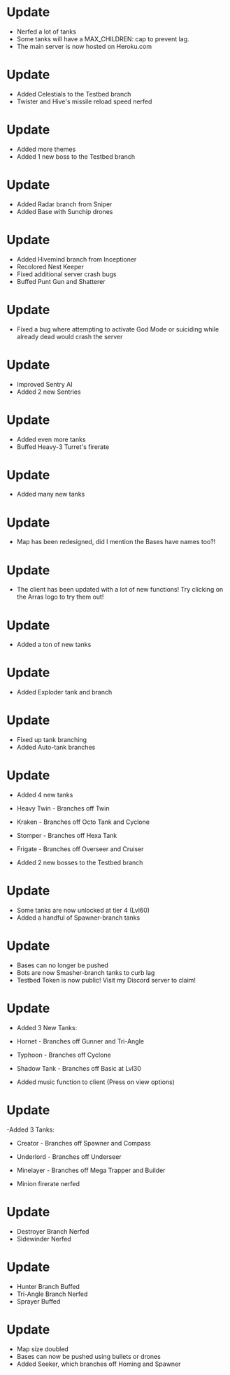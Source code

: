 # Update
- Nerfed a lot of tanks
- Some tanks will have a MAX_CHILDREN: cap to prevent lag.
- The main server is now hosted on Heroku.com
# Update
- Added Celestials to the Testbed branch
- Twister and Hive's missile reload speed nerfed
# Update
- Added more themes
- Added 1 new boss to the Testbed branch
# Update
- Added Radar branch from Sniper
- Added Base with Sunchip drones
# Update
- Added Hivemind branch from Inceptioner 
- Recolored Nest Keeper
- Fixed additional server crash bugs
- Buffed Punt Gun and Shatterer
# Update
- Fixed a bug where attempting to activate God Mode or suiciding while already dead would crash the server
# Update
- Improved Sentry AI
- Added 2 new Sentries
# Update
- Added even more tanks
- Buffed Heavy-3 Turret's firerate
# Update
- Added many new tanks
# Update
- Map has been redesigned, did I mention the Bases have names too?!
# Update
- The client has been updated with a lot of new functions! Try clicking on the Arras logo to try them out!
# Update
- Added a ton of new tanks
# Update
- Added Exploder tank and branch
# Update
- Fixed up tank branching
- Added Auto-tank branches
# Update
- Added 4 new tanks

- Heavy Twin - Branches off Twin

- Kraken - Branches off Octo Tank and Cyclone

- Stomper - Branches off Hexa Tank

- Frigate - Branches off Overseer and Cruiser

- Added 2 new bosses to the Testbed branch
# Update
- Some tanks are now unlocked at tier 4 (Lvl60)
- Added a handful of Spawner-branch tanks
# Update
- Bases can no longer be pushed
- Bots are now Smasher-branch tanks to curb lag
- Testbed Token is now public! Visit my Discord server to claim!
# Update
- Added 3 New Tanks:

- Hornet - Branches off Gunner and Tri-Angle

- Typhoon - Branches off Cyclone

- Shadow Tank - Branches off Basic at Lvl30

- Added music function to client (Press on view options)
# Update
-Added 3 Tanks:

- Creator - Branches off Spawner and Compass

- Underlord - Branches off Underseer

- Minelayer - Branches off Mega Trapper and Builder

- Minion firerate nerfed 
# Update
- Destroyer Branch Nerfed
- Sidewinder Nerfed
# Update
- Hunter Branch Buffed
- Tri-Angle Branch Nerfed
- Sprayer Buffed
# Update
- Map size doubled 
- Bases can now be pushed using bullets or drones
- Added Seeker, which branches off Homing and Spawner



